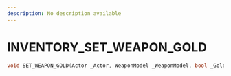 ```yaml
---
description: No description available 
---
```


# INVENTORY\_SET_WEAPON_GOLD

```cpp
void SET_WEAPON_GOLD(Actor _Actor, WeaponModel _WeaponModel, bool _Gold);
```